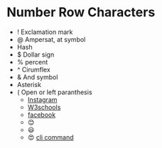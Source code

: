 # Number Row Characters
- ! Exclamation mark
- @ Ampersat, at symbol
-  Hash
- $ Dollar sign
-  % percent
- ^ Cirumflex
-  & And symbol
-   Asterisk
-  ( Open or left paranthesis
   - [Instagram](https://www.instagram.com/)
   - [W3schools](https://www.w3schools.com/)
   - [facebook](https://www.facebook.com/)
   - :blush:
   -  :smiley:
   -  :heart_eyes: 
   [cli command](docs/cli.md)
